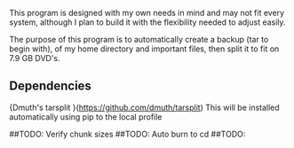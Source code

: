This program is designed with my own needs in mind and may not fit every system, although I plan to build it with the flexibility needed to adjust easily.


The purpose of this program is to automatically create a backup (tar to begin with), of my home directory and important files, then split it to fit on 7.9 GB DVD's.

Dependencies
--
{Dmuth's tarsplit }(https://github.com/dmuth/tarsplit)
This will be installed automatically using pip to the local profile

##TODO: Verify chunk sizes
##TODO: Auto burn to cd
##TODO: 
